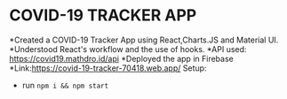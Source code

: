 # COVID-19 TRACKER APP

*Created a COVID-19 Tracker App using React,Charts.JS and Material UI.
*Understood React's workflow and the use of hooks.
*API used: https://covid19.mathdro.id/api
*Deployed the app in Firebase
*Link:https://covid-19-tracker-70418.web.app/
Setup:
- run ```npm i && npm start```
